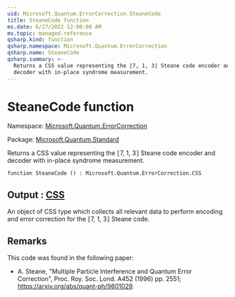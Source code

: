 ```yaml
---
uid: Microsoft.Quantum.ErrorCorrection.SteaneCode
title: SteaneCode function
ms.date: 6/27/2022 12:00:00 AM
ms.topic: managed-reference
qsharp.kind: function
qsharp.namespace: Microsoft.Quantum.ErrorCorrection
qsharp.name: SteaneCode
qsharp.summary: >-
  Returns a CSS value representing the ⟦7, 1, 3⟧ Steane code encoder and
  decoder with in-place syndrome measurement.
---
```


# SteaneCode function

Namespace: [Microsoft.Quantum.ErrorCorrection](xref:Microsoft.Quantum.ErrorCorrection)

Package: [Microsoft.Quantum.Standard](https://nuget.org/packages/Microsoft.Quantum.Standard)


Returns a CSS value representing the ⟦7, 1, 3⟧ Steane code encoder anddecoder with in-place syndrome measurement.

```qsharp
function SteaneCode () : Microsoft.Quantum.ErrorCorrection.CSS
```


## Output : [CSS](xref:Microsoft.Quantum.ErrorCorrection.CSS)

An object of CSS type which collects all relevant data to perform encoding anderror correction for the ⟦7, 1, 3⟧ Steane code.

## Remarks

This code was found in the following paper:- A. Steane, "Multiple Particle Interference and Quantum Error Correction", Proc. Roy. Soc. Lond. A452 (1996) pp. 2551; https://arxiv.org/abs/quant-ph/9601029.